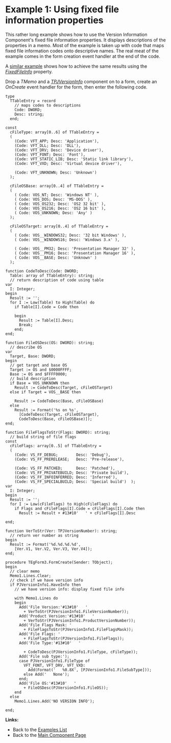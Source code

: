 # Example 1: Using fixed file information properties #

This rather long example shows how to use the Version Information Component's fixed file information properties. It displays descriptions of the properties in a memo. Most of the example is taken up with code that maps fixed file information codes onto descriptive names. The real meat of the example comes in the form creation event handler at the end of the code.

A [similar example](VerInfoExample2.md) shows how to achieve the same results using the _[FixedFileInfo](TPJVersionInfoFixedFileInfo.md)_ property.

Drop a _TMemo_ and a _[TPJVersionInfo](TPJVersionInfo.md)_ component on to a form, create an _OnCreate_ event handler for the form, then enter the following code.

```
type
  TTableEntry = record
    // maps codes to descriptions
    Code: DWORD;
    Desc: string;
  end;

const
  cFileType: array[0..6] of TTableEntry =
  (
    (Code: VFT_APP; Desc: 'Application'),
    (Code: VFT_DLL; Desc: 'DLL'),
    (Code: VFT_DRV; Desc: 'Device driver'),
    (Code: VFT_FONT; Desc: 'Font'),
    (Code: VFT_STATIC_LIB; Desc: 'Static link library'),
    (Code: VFT_VXD; Desc: 'Virtual device driver'),

    (Code: VFT_UNKNOWN; Desc: 'Unknown')
  );

  cFileOSBase: array[0..4] of TTableEntry =
  (
    ( Code: VOS_NT; Desc: 'Windows NT' ),
    ( Code: VOS_DOS; Desc: 'MS-DOS' ),
    ( Code: VOS_OS232; Desc: 'OS2 32 bit' ),
    ( Code: VOS_OS216; Desc: 'OS2 16 bit' ),
    ( Code: VOS_UNKNOWN; Desc: 'Any' )
  );

  cFileOSTarget: array[0..4] of TTableEntry =
  (
    ( Code: VOS__WINDOWS32; Desc: '32 bit Windows' ),
    ( Code: VOS__WINDOWS16; Desc: 'Windows 3.x' ),

    ( Code: VOS__PM32; Desc: 'Presentation Manager 32' ),
    ( Code: VOS__PM16; Desc: 'Presentation Manager 16' ),
    ( Code: VOS__BASE; Desc: 'Unknown' )
  );

function CodeToDesc(Code: DWORD; 
  Table: array of TTableEntry): string;
  // return description of code using table
var
  I: Integer;
begin
  Result := '';
  for I := Low(Table) to High(Table) do
    if Table[I].Code = Code then

    begin
      Result := Table[I].Desc;
      Break;
    end;
end;

function FileOSDesc(OS: DWORD): string;
  // describe OS
var
  Target, Base: DWORD;
begin
  // get target and base OS
  Target := OS and $0000FFFF;
  Base := OS and $FFFF0000;
  // build description
  if Base = VOS_UNKNOWN then
    Result := CodeToDesc(Target, cFileOSTarget)
  else if Target = VOS__BASE then

    Result := CodeToDesc(Base, cFileOSBase)
  else
    Result := Format('%s on %s',
      [CodeToDesc(Target, cFileOSTarget),
      CodeToDesc(Base, cFileOSBase)]);
end;

function FileFlagsToStr(Flags: DWORD): string;
  // build string of file flags
const
  cFileFlags: array[0..5] of TTableEntry =
  (
    (Code: VS_FF_DEBUG;        Desc: 'Debug'),
    (Code: VS_FF_PRERELEASE;   Desc: 'Pre-release'),

    (Code: VS_FF_PATCHED;      Desc: 'Patched'),
    (Code: VS_FF_PRIVATEBUILD; Desc: 'Private build'),
    (Code: VS_FF_INFOINFERRED; Desc: 'Inferred'),
    (Code: VS_FF_SPECIALBUILD; Desc: 'Special build')  );
var
  I: Integer;
begin
  Result := '';
  for I := Low(cFileFlags) to High(cFileFlags) do
    if Flags and cFileFlags[I].Code = cFileFlags[I].Code then
      Result := Result + #13#10'   ' + cFileFlags[I].Desc

end;

function VerToStr(Ver: TPJVersionNumber): string;
  // return ver number as string
begin
  Result := Format('%d.%d.%d.%d', 
    [Ver.V1, Ver.V2, Ver.V3, Ver.V4]);
end;

procedure TEgForm3.FormCreate(Sender: TObject);
begin
  // clear memo
  Memo1.Lines.Clear;
  // check if we have version info
  if PJVersionInfo1.HaveInfo then
    // we have version info: display fixed file info

    with Memo1.Lines do
    begin
      Add('File Version:'#13#10'   '
        + VerToStr(PJVersionInfo1.FileVersionNumber));
      Add('Product Version:'#13#10'   '
        + VerToStr(PJVersionInfo1.ProductVersionNumber));
      Add('File Flags Mask: '
        + FileFlagsToStr(PJVersionInfo1.FileFlagsMask));
      Add('File Flags: '
        + FileFlagsToStr(PJVersionInfo1.FileFlags));
      Add('File Type:'#13#10'   '

        + CodeToDesc(PJVersionInfo1.FileType, cFileType));
      Add('File sub type:');
      case PJVersionInfo1.FileType of
        VFT_FONT, VFT_DRV, VFT_VXD:
          Add(Format('   %0.8X', [PJVersionInfo1.FileSubType]));
        else Add('   None');
      end;
      Add('File OS:'#13#10'   '
        + FileOSDesc(PJVersionInfo1.FileOS));
    end
  else
    Memo1.Lines.Add('NO VERSION INFO');

end;
```

**Links:**

  * Back to the [Examples List](VerInfoExamples.md)
  * Back to the [Main Component Page](VersionInformationComponent.md)